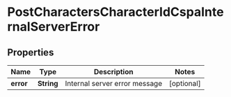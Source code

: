 
# PostCharactersCharacterIdCspaInternalServerError

## Properties
Name | Type | Description | Notes
------------ | ------------- | ------------- | -------------
**error** | **String** | Internal server error message |  [optional]



